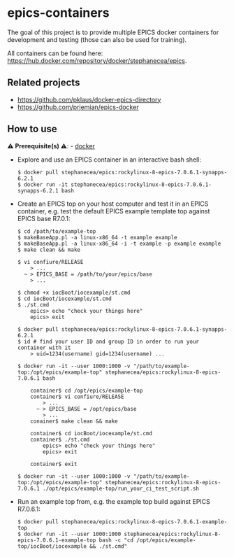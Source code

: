 # epics-containers

The goal of this project is to provide multiple EPICS docker containers for development and testing
(those can also be used for training).

All containers can be found here: <https://hub.docker.com/repository/docker/stephanecea/epics>.

## Related projects

- <https://github.com/pklaus/docker-epics-directory>
- <https://github.com/prjemian/epics-docker>

## How to use

**⚠️ Prerequisite(s) ⚠️**:
    - [docker](https://docs.docker.com/get-started/overview/)

* Explore and use an EPICS container in an interactive bash shell:
    ```console
    $ docker pull stephanecea/epics:rockylinux-8-epics-7.0.6.1-synapps-6.2.1
    $ docker run -it stephanecea/epics:rockylinux-8-epics-7.0.6.1-synapps-6.2.1 bash
    ```

* Create an EPICS top on your host computer and test it in an EPICS container, e.g. test the
  default EPICS example template top against EPICS base R7.0.1:
    ```console
    $ cd /path/to/example-top
    $ makeBaseApp.pl -a linux-x86_64 -t example example
    $ makeBaseApp.pl -a linux-x86_64 -i -t example -p example example
    $ make clean && make

    $ vi confiure/RELEASE
        > ...
      ~ > EPICS_BASE = /path/to/your/epics/base
        > ...

    $ chmod +x iocBoot/iocexample/st.cmd
    $ cd iocBoot/iocexample/st.cmd
    $ ./st.cmd
        epics> echo "check your things here"
        epics> exit

    $ docker pull stephanecea/epics:rockylinux-8-epics-7.0.6.1-synapps-6.2.1
    $ id # find your user ID and group ID in order to run your container with it
        > uid=1234(username) gid=1234(username) ...

    $ docker run -it --user 1000:1000 -v "/path/to/example-top:/opt/epics/example-top" stephanecea/epics:rockylinux-8-epics-7.0.6.1 bash

        container$ cd /opt/epics/example-top
        container$ vi confiure/RELEASE
            > ...
          ~ > EPICS_BASE = /opt/epics/base
            > ...
        conainer$ make clean && make

        container$ cd iocBoot/iocexample/st.cmd
        container$ ./st.cmd
            epics> echo "check your things here"
            epics> exit

        container$ exit

    $ docker run -it --user 1000:1000 -v "/path/to/example-top:/opt/epics/example-top" stephanecea/epics:rockylinux-8-epics-7.0.6.1 ./opt/epics/example-top/run_your_ci_test_script.sh
    ```

* Run an example top from, e.g. the example top build against EPICS R7.0.6.1:
    ```console
    $ docker pull stephanecea/epics:rockylinux-8-epics-7.0.6.1-example-top
    $ docker run -it --user 1000:1000 stephanecea/epics:rockylinux-8-epics-7.0.6.1-example-top bash -c "cd /opt/epics/example-top/iocBoot/iocexample && ./st.cmd"
    ```
